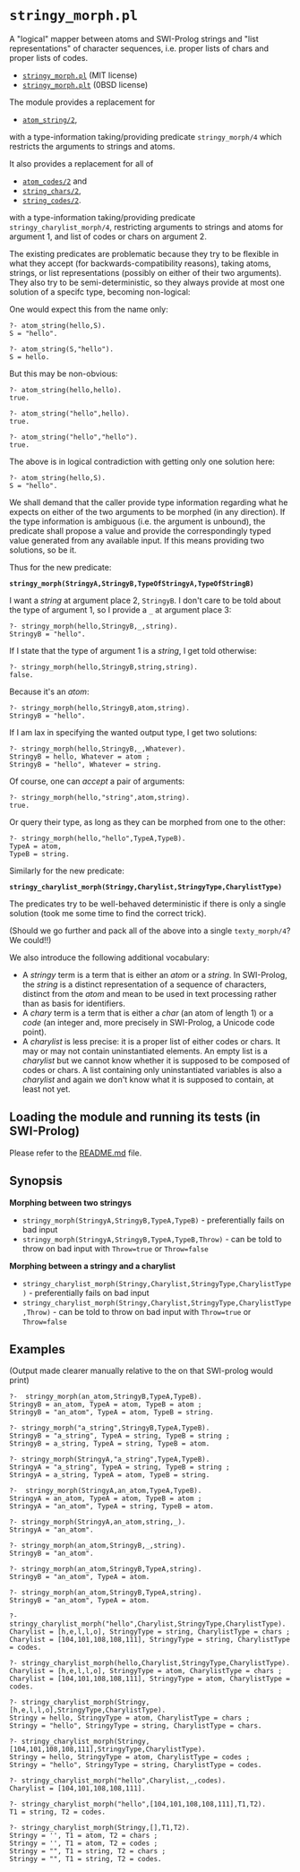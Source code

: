 # `stringy_morph.pl`

A "logical" mapper between atoms and SWI-Prolog strings and "list representations"
of character sequences, i.e. proper lists of chars and proper lists of codes.

- [`stringy_morph.pl`](../stringy_morph.pl) (MIT license)
- [`stringy_morph.plt`](../stringy_morph.plt) (0BSD license)

The module provides a replacement for

- [`atom_string/2`](https://eu.swi-prolog.org/pldoc/doc_for?object=atom_string/2),

with a type-information taking/providing predicate `stringy_morph/4` which
restricts the arguments to strings and atoms.

It also provides a replacement for all of

- [`atom_codes/2`](https://eu.swi-prolog.org/pldoc/doc_for?object=atom_codes/2) and
- [`string_chars/2`](https://eu.swi-prolog.org/pldoc/doc_for?object=string_chars/2),
- [`string_codes/2`](https://eu.swi-prolog.org/pldoc/doc_for?object=string_codes/2).

with a type-information taking/providing predicate `stringy_charylist_morph/4`,
restricting arguments to strings and atoms for argument 1, and list of codes or chars on
argument 2.

The existing predicates are problematic because they try to be flexible
in what they accept (for backwards-compatibility reasons), taking atoms, strings,
or list representations (possibly on either of their two arguments). They also try
to be semi-deterministic, so they always provide at most one solution of a specifc type,
becoming non-logical:

One would expect this from the name only:

```
?- atom_string(hello,S).
S = "hello".

?- atom_string(S,"hello").
S = hello.
```

But this may be non-obvious:

```
?- atom_string(hello,hello).
true.

?- atom_string("hello",hello).
true.

?- atom_string("hello","hello").
true.
```

The above is in logical contradiction with getting only one solution here:

```
?- atom_string(hello,S).
S = "hello".
```

We shall demand that the caller provide type information regarding
what he expects on either of the two arguments to be morphed (in any direction).
If the type information is ambiguous (i.e. the argument is unbound), the predicate
shall propose a value and provide the correspondingly typed value generated from
any available input. If this means providing two solutions, so be it.

Thus for the new predicate:

**`stringy_morph(StringyA,StringyB,TypeOfStringyA,TypeOfStringB)`**

I want a _string_ at argument place 2, `StringyB`. I don't care to be told about the
type of argument 1, so I provide a `_` at argument place 3:

```
?- stringy_morph(hello,StringyB,_,string).
StringyB = "hello".
```

If I state that the type of argument 1 is a _string_, I get told otherwise:

```
?- stringy_morph(hello,StringyB,string,string).
false.
```

Because it's an _atom_:

```
?- stringy_morph(hello,StringyB,atom,string).
StringyB = "hello".
```

If I am lax in specifying the wanted output type, I get two solutions:

```
?- stringy_morph(hello,StringyB,_,Whatever).
StringyB = hello, Whatever = atom ;
StringyB = "hello", Whatever = string.
```

Of course, one can _accept_ a pair of arguments:

```
?- stringy_morph(hello,"string",atom,string).
true.
```

Or query their type, as long as they can be morphed from one to the other:

```
?- stringy_morph(hello,"hello",TypeA,TypeB).
TypeA = atom,
TypeB = string.
```

Similarly for the new predicate:

**`stringy_charylist_morph(Stringy,Charylist,StringyType,CharylistType)`**

The predicates try to be well-behaved deterministic if there is only a single solution
(took me some time to find the correct trick).

(Should we go further and pack all of the above into a single `texty_morph/4`? We could!!)

We also introduce the following additional vocabulary:

- A _stringy_ term is a term that is either an _atom_ or a _string_. In SWI-Prolog, the _string_
  is a distinct representation of a sequence of characters, distinct from the _atom_ and
  mean to be used in text processing rather than as basis for identifiers.
- A _chary_ term is a term that is either a _char_ (an atom of length 1) or a _code_ (an integer
  and, more precisely in SWI-Prolog, a Unicode code point).
- A _charylist_ is less precise: it is a proper list of either codes or chars. It may or may not contain
  uninstantiated elements. An empty list is a _charylist_ but we cannot know whether it is supposed
  to be composed of codes or chars. A list containing only uninstantiated variables is also a _charylist_
  and again we don't know what it is supposed to contain, at least not yet.

## Loading the module and running its tests (in SWI-Prolog)

Please refer to the [README.md](README.md) file.

## Synopsis

**Morphing between two stringys**

- `stringy_morph(StringyA,StringyB,TypeA,TypeB)` - preferentially fails on bad input
- `stringy_morph(StringyA,StringyB,TypeA,TypeB,Throw)` - can be told to throw on bad input with `Throw=true` or `Throw=false`

**Morphing between a stringy and a charylist**

- `stringy_charylist_morph(Stringy,Charylist,StringyType,CharylistType)` - preferentially fails on bad input
- `stringy_charylist_morph(Stringy,Charylist,StringyType,CharylistType,Throw)` - can be told to throw on bad input with `Throw=true` or `Throw=false`

## Examples

(Output made clearer manually relative to the on that SWI-prolog would print)

```
?-  stringy_morph(an_atom,StringyB,TypeA,TypeB).
StringyB = an_atom, TypeA = atom, TypeB = atom ;
StringyB = "an_atom", TypeA = atom, TypeB = string.

?- stringy_morph("a_string",StringyB,TypeA,TypeB).
StringyB = "a_string", TypeA = string, TypeB = string ;
StringyB = a_string, TypeA = string, TypeB = atom.

?- stringy_morph(StringyA,"a_string",TypeA,TypeB).
StringyA = "a_string", TypeA = string, TypeB = string ;
StringyA = a_string, TypeA = atom, TypeB = string.

?-  stringy_morph(StringyA,an_atom,TypeA,TypeB).
StringyA = an_atom, TypeA = atom, TypeB = atom ;
StringyA = "an_atom", TypeA = string, TypeB = atom.

?- stringy_morph(StringyA,an_atom,string,_).
StringyA = "an_atom".

?- stringy_morph(an_atom,StringyB,_,string).
StringyB = "an_atom".

?- stringy_morph(an_atom,StringyB,TypeA,string).
StringyB = "an_atom", TypeA = atom.

?- stringy_morph(an_atom,StringyB,TypeA,string).
StringyB = "an_atom", TypeA = atom.
```

```
?- stringy_charylist_morph("hello",Charylist,StringyType,CharylistType).
Charylist = [h,e,l,l,o], StringyType = string, CharylistType = chars ;
Charylist = [104,101,108,108,111], StringyType = string, CharylistType = codes.

?- stringy_charylist_morph(hello,Charylist,StringyType,CharylistType).
Charylist = [h,e,l,l,o], StringyType = atom, CharylistType = chars ;
Charylist = [104,101,108,108,111], StringyType = atom, CharylistType = codes.

?- stringy_charylist_morph(Stringy,[h,e,l,l,o],StringyType,CharylistType).
Stringy = hello, StringyType = atom, CharylistType = chars ;
Stringy = "hello", StringyType = string, CharylistType = chars.

?- stringy_charylist_morph(Stringy,[104,101,108,108,111],StringyType,CharylistType).
Stringy = hello, StringyType = atom, CharylistType = codes ;
Stringy = "hello", StringyType = string, CharylistType = codes.

?- stringy_charylist_morph("hello",Charylist,_,codes).
Charylist = [104,101,108,108,111].

?- stringy_charylist_morph("hello",[104,101,108,108,111],T1,T2).
T1 = string, T2 = codes.

?- stringy_charylist_morph(Stringy,[],T1,T2).
Stringy = '', T1 = atom, T2 = chars ;
Stringy = '', T1 = atom, T2 = codes ;
Stringy = "", T1 = string, T2 = chars ;
Stringy = "", T1 = string, T2 = codes.
```

